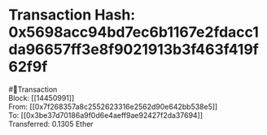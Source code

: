 
Transaction Hash: 0x5698acc94bd7ec6b1167e2fdacc1da96657ff3e8f9021913b3f463f419f62f9f
====================================================================================
  
#💸Transaction  
Block: [[14450991]]  
From: [[0x7f268357a8c2552623316e2562d90e642bb538e5]]  
To: [[0x3be37d70186a9f0d6e4aeff9ae92427f2da37694]]  
Transferred: 0.1305 Ether